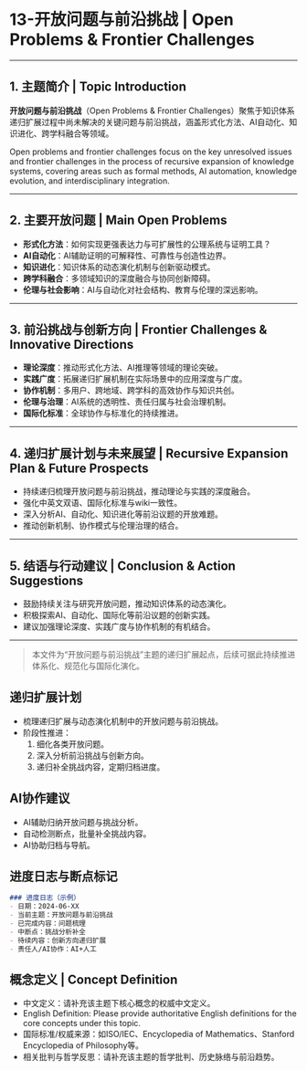 # 13-开放问题与前沿挑战 | Open Problems & Frontier Challenges

---

## 1. 主题简介 | Topic Introduction

**开放问题与前沿挑战**（Open Problems & Frontier Challenges）聚焦于知识体系递归扩展过程中尚未解决的关键问题与前沿挑战，涵盖形式化方法、AI自动化、知识进化、跨学科融合等领域。

Open problems and frontier challenges focus on the key unresolved issues and frontier challenges in the process of recursive expansion of knowledge systems, covering areas such as formal methods, AI automation, knowledge evolution, and interdisciplinary integration.

---

## 2. 主要开放问题 | Main Open Problems

- **形式化方法**：如何实现更强表达力与可扩展性的公理系统与证明工具？
- **AI自动化**：AI辅助证明的可解释性、可靠性与创造性边界。
- **知识进化**：知识体系的动态演化机制与创新驱动模式。
- **跨学科融合**：多领域知识的深度融合与协同创新障碍。
- **伦理与社会影响**：AI与自动化对社会结构、教育与伦理的深远影响。

---

## 3. 前沿挑战与创新方向 | Frontier Challenges & Innovative Directions

- **理论深度**：推动形式化方法、AI推理等领域的理论突破。
- **实践广度**：拓展递归扩展机制在实际场景中的应用深度与广度。
- **协作机制**：多用户、跨地域、跨学科的高效协作与知识共创。
- **伦理与治理**：AI系统的透明性、责任归属与社会治理机制。
- **国际化标准**：全球协作与标准化的持续推进。

---

## 4. 递归扩展计划与未来展望 | Recursive Expansion Plan & Future Prospects

- 持续递归梳理开放问题与前沿挑战，推动理论与实践的深度融合。
- 强化中英文双语、国际化标准与wiki一致性。
- 深入分析AI、自动化、知识进化等前沿议题的开放难题。
- 推动创新机制、协作模式与伦理治理的结合。

---

## 5. 结语与行动建议 | Conclusion & Action Suggestions

- 鼓励持续关注与研究开放问题，推动知识体系的动态演化。
- 积极探索AI、自动化、国际化等前沿议题的创新实践。
- 建议加强理论深度、实践广度与协作机制的有机结合。

---

> 本文件为“开放问题与前沿挑战”主题的递归扩展起点，后续可据此持续推进体系化、规范化与国际化演化。

## 递归扩展计划

- 梳理递归扩展与动态演化机制中的开放问题与前沿挑战。
- 阶段性推进：
  1. 细化各类开放问题。
  2. 深入分析前沿挑战与创新方向。
  3. 递归补全挑战内容，定期归档进度。

## AI协作建议

- AI辅助归纳开放问题与挑战分析。
- 自动检测断点，批量补全挑战内容。
- AI协助归档与导航。

## 进度日志与断点标记

```markdown
### 进度日志（示例）
- 日期：2024-06-XX
- 当前主题：开放问题与前沿挑战
- 已完成内容：问题梳理
- 中断点：挑战分析补全
- 待续内容：创新方向递归扩展
- 责任人/AI协作：AI+人工
```
<!-- 中断点：问题/挑战/创新递归扩展 -->

## 概念定义 | Concept Definition

- 中文定义：请补充该主题下核心概念的权威中文定义。
- English Definition: Please provide authoritative English definitions for the core concepts under this topic.
- 国际标准/权威来源：如ISO/IEC、Encyclopedia of Mathematics、Stanford Encyclopedia of Philosophy等。
- 相关批判与哲学反思：请补充该主题的哲学批判、历史脉络与前沿趋势。
